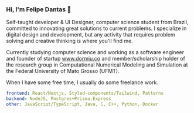 ### Hi, I'm Felipe Dantas 👋

Self-taught developer & UI Designer, computer science student from Brazil, committed to innovating great solutions to current problems. I specialize in digital design and development, but any activity that requires problem solving and creative thinking is where you'll find me.

Currently studying computer science and working as a software engineer and founder of startup <a href="https://www.dormiu.co">www.dormiu.co</a> and member/scholarship holder of the research group in Computational Numerical Modeling and Simulation at the Federal University of Mato Grosso (UFMT).

When I have some free time, I usually do some freelance work.

```yaml
frontend: React/Nextjs, Styled-components/Tailwind, Patterns
backend: NodeJS, Postgres+Prisma,Express 
other: JavaScript/TypeScript, Java, C, C++, Python, Docker
```

